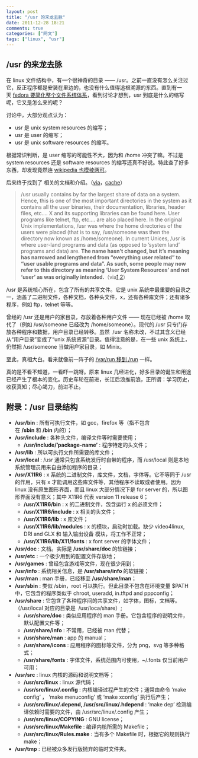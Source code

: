 ```yaml
---
layout: post
title: "/usr 的来龙去脉"
date: 2011-12-28 18:21
comments: true
categories: ["网文"]
tags: ["linux", "usr"]
---
```

## /usr 的来龙去脉
在 linux 文件结构中，有一个很神奇的目录 —— /usr。之前一直没有怎么关注过它，反正程序都是安装在里边的，也没有什么值得追根溯源的东西。直到有一天 <a href="http://cnbeta.com/articles/160791.htm">fedora 要简化整个文件系统体系</a>，看到讨论才想到，usr 到底是什么的缩写呢，它又是怎么来的呢？

讨论中，大部分观点认为：
<ul>
	<li>usr 是 unix system resources 的缩写；</li>
	<li>usr 是 user 的缩写；</li>
	<li>usr 是 unix software resources 的缩写。</li>
</ul>
根据常识判断，是 user 缩写的可能性不大，因为和 /home 冲突了嘛。不过是 system resources 还是 software resources 的缩写还真不好说。特此查了好多东西，却发现竟然连 <a href="http://en.wikipedia.org/wiki/Filesystem_Hierarchy_Standard">wikipedia 也模棱两可</a>。

后来终于找到了 相关的文档和介绍。（<a href="http://tldp.org/LDP/Linux-Filesystem-Hierarchy/html/usr.html">via</a>，<a href="http://webcache.googleusercontent.com/search?q=cache:HBW07QkS9DsJ:tldp.org/LDP/Linux-Filesystem-Hierarchy/html/usr.html+&amp;cd=1&amp;hl=en&amp;ct=clnk">cache</a>）
<blockquote>/usr usually contains by far the largest share of data on a system. Hence, this is one of the most important directories in the system as it contains all the user binaries, their documentation, libraries, header files, etc…. X and its supporting libraries can be found here. User programs like telnet, ftp, etc…. are also placed here. In the original Unix implementations, /usr was where the home directories of the users were placed (that is to say, /usr/someone was then the directory now known as /home/someone). In current Unices, /usr is where user-land programs and data (as opposed to ’system land’ programs and data) are. <strong>The name hasn’t changed, but it’s meaning has narrowed and lengthened from “everything user related” to “user usable programs and data”. As such, some people may now refer to this directory as meaning ‘User System Resources’ and not ‘user’ as was originally intended.</strong>（via<a href="http://tldp.org/LDP/Linux-Filesystem-Hierarchy/html/usr.html">1</a>,<a href="http://en.wikipedia.org/wiki/Unix_directory_structure">2</a>）</blockquote>
/usr 是系统核心所在，包含了所有的共享文件。它是 unix 系统中最重要的目录之一，涵盖了二进制文件，各种文档，各种头文件，x，还有各种库文件；还有诸多程序，例如 ftp，telnet 等等。

曾经的 /usr 还是用户的家目录，存放着各种用户文件 —— 现在已经被 /home 取代了（例如 /usr/someone 已经改为 /home/someone）。现代的 /usr 只专门存放各种程序和数据，用户目录已经转移。虽然  /usr 名称未改，不过其含义已经从“用户目录”变成了“unix 系统资源”目录。值得注意的是，在一些 unix 系统上，仍然把 /usr/someone 当做用户家目录，如 Minix。

至此，真相大白。看来就像前一阵子的 <a href="http://linux.solidot.org/linux/11/03/31/0958237.shtml">/var/run 移到 /run</a> 一样。

真的是不看不知道，一看吓一跳呀。原来 linux 几经进化，好多目录的诞生和用途已经产生了根本的变化。历史车轮在前进，长江后浪推前浪，正所谓：学习历史，收获真知；尽心竭力，前进不止。
<h2><strong>附录：/usr 目录结构</strong></h2>
<ul>
	<li><strong>/usr/bin</strong> : 所有可执行文件，如 gcc，firefox 等（指不包含在 <strong>/sbin</strong> 和 <strong>/bin</strong> 内的）；</li>
	<li><strong>/usr/include</strong> : 各种头文件，编译文件等时需要使用；
<ul>
	<li><strong>/usr/include/’package-name’</strong> : 程序特定的头文件；</li>
</ul>
</li>
	<li><strong>/usr/lib</strong> : 所以可执行文件所需要的库文件；</li>
	<li><strong>/usr/local </strong>: /usr 通常只包含系统发行时自带的程序，而 /usr/local 则是本地系统管理员用来自由添加程序的目录；</li>
	<li><strong>/usr/X11R6</strong> : x 系统的二进制文件，库文件，文档，字体等。它不等同于 /usr 的作用，只有 x 才能调用这些库文件等，其他程序不读取或者使用。因为 linux 没有原生图形界面，而且 linux 大部分情况下是 for server 的，所以图形界面没有意义；其中 X11R6 代表 version 11 release 6；
<ul>
	<li><strong>/usr/X11R6/bin</strong> : x 的二进制文件，包含运行 x 的必须文件；</li>
	<li><strong>/usr/X11R6/include</strong> : x 相关的头文件；</li>
	<li><strong>/usr/X11R6/lib</strong> : x 库文件；</li>
	<li><strong>/usr/X11R6/lib/modules</strong> : x 的模块，启动时加载。缺少 video4linux, DRI and GLX 和 输入输出设备 模块，将工作不正常；</li>
	<li><strong>/usr/X11R6/lib/X11/fonts</strong> : x font server 的字体文件；</li>
</ul>
</li>
	<li><strong>/usr/doc</strong> : 文档。实际是<strong> /usr/share/doc </strong>的软链接；</li>
	<li><strong>/usr/etc</strong> : 一个极少用到的配置文件存放地；</li>
	<li><strong>/usr/games</strong> : 曾经包含游戏等文件，现在很少用到；</li>
	<li><strong>/usr/info</strong> : 系统相关信息，是 <strong>/usr/share/info </strong>的软链接；</li>
	<li><strong>/usr/man</strong> : man 手册，已经移至 <strong>/usr/share/man</strong>；</li>
	<li><strong>/usr/sbin</strong> : 类似 /sbin，root 可以执行。但此目录不包含在环境变量 $PATH 中，它包含的程序类似于 chroot, useradd, in.tftpd and pppconfig；</li>
	<li><strong>/usr/share</strong> : 它包含了各种程序间的共享文件，如字体，图标，文档等。（/usr/local 对应的目录是  /usr/loca/share）;
<ul>
	<li><strong>/usr/share/doc</strong> : 类似应用程序的 man 手册。它包含程序的说明文件，默认配置文件等；</li>
	<li><strong>/usr/share/info</strong> : 不常用，已经被 man 代替；</li>
	<li><strong>/usr/share/man</strong> : app 的 manual；</li>
	<li><strong>/usr/share/icons</strong> : 应用程序的图标等文件，分为 png，svg 等多种格式；</li>
	<li><strong>/usr/share/fonts</strong> : 字体文件，系统范围内可使用，~/.fonts 仅当前用户可用；</li>
</ul>
</li>
	<li><strong>/usr/src</strong> : linux 内核的源码和说明文档等；
<ul>
	<li><strong>/usr/src/linux</strong> : linux 源代码；</li>
	<li><strong>/usr/src/linux/.config</strong> : 内核编译过程产生的文件；通常由命令 ‘make config’ ， ‘make menuconfig’ 或 ‘make xconfig’ 执行后产生；</li>
	<li><strong>/usr/src/linux/.depend, /usr/src/linux/.hdepend</strong> : ‘make dep’ 检测编译依赖时需要的文件，由 /usr/src/linux/.config 产生；</li>
	<li><strong>/usr/src/linux/COPYING</strong> : GNU license；</li>
	<li><strong>/usr/src/linux/Makefile</strong> : 编译内核所需的 Makefile；</li>
	<li><strong>/usr/src/linux/Rules.make</strong> : 当有多个 Makefile 时，根据它的规则执行 make；</li>
</ul>
</li>
	<li><strong>/usr/tmp</strong> : 已经被众多发行版抛弃的临时文件夹。</li>
</ul>
